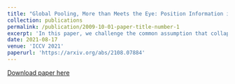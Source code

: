 ```yaml
---
title: "Global Pooling, More than Meets the Eye: Position Information is Encoded Channel-Wise in CNNs."
collection: publications
permalink: /publication/2009-10-01-paper-title-number-1
excerpt: 'In this paper, we challenge the common assumption that collapsing the spatial dimensions of a 3D (spatial-channel) tensor in a convolutional neural network (CNN) into a vector via global pooling removes all spatial information. Specifically, we demonstrate that positional information is encoded based on the ordering of the channel dimensions, while semantic information is largely not. Following this demonstration, we show the real world impact of these findings by applying them to two applications. First, we propose a simple yet effective data augmentation strategy and loss function which improves the translation invariance of a CNN's output. Second, we propose a method to efficiently determine which channels in the latent representation are responsible for (i) encoding overall position information or (ii) region-specific positions. We first show that semantic segmentation has a significant reliance on the overall position channels to make predictions. We then show for the first time that it is possible to perform a 'region-specific' attack, and degrade a network's performance in a particular part of the input. We believe our findings and demonstrated applications will benefit research areas concerned with understanding the characteristics of CNNs.'
date: 2021-08-17
venue: 'ICCV 2021'
paperurl: 'https://arxiv.org/abs/2108.07884'
---
```



[Download paper here](https://arxiv.org/pdf/2108.07884.pdf)
